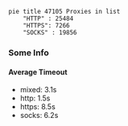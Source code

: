 
```mermaid
pie title 47105 Proxies in list
    "HTTP" : 25484
    "HTTPS": 7266
    "SOCKS" : 19856
```

### Some Info
#### Average Timeout

- mixed: 3.1s
- http: 1.5s
- https: 8.5s
- socks: 6.2s